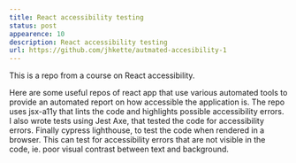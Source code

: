 ```yaml
---
title: React accessibility testing
status: post
appearence: 10
description: React accessibility testing
url: https://github.com/jhkette/autmated-accesibility-1
---
```


This is a repo from a course on React accessibility.

Here are some useful repos of react app that use various automated tools to provide an automated report on how accessible the application is. The repo uses jsx-a11y that lints the code and highlights possible accessibility errors. I also wrote tests using Jest Axe, that tested the code for accessibility errors. Finally cypress lighthouse, to test the code when rendered in a browser. This can test for accessibility errors that are not visible in the code, ie. poor visual contrast between text and background.
